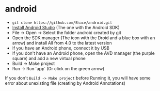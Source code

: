 android
=======


- `git clone https://github.com/Shace/android.git`
- [Install Android Studio](https://developer.android.com/sdk/installing/studio.html) (The one with the Android SDK)
- File -> Open -> Select the folder android created by git
- Open the SDK manager (The icon with the Droid and a blue box with an arrow) and install All from 4.0 to the latest version
- If you have an Android phone, connect it by USB
- If you don't have an Android phone, open the AVD manager (the purple square) and add a new virtual phone
- Build -> Make project
- Run -> Run 'app' (Or click on the green arrow)

If you don't `Build -> Make project` before Running it, you will have some error about unexisting file (creating by Android Annotations)
